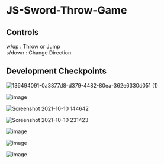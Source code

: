 # JS-Sword-Throw-Game

## Controls
w/up : Throw or Jump  
s/down : Change Direction

## Development Checkpoints
![136494091-0a3877d8-d379-4482-80ea-362e6330d051 (1)](https://user-images.githubusercontent.com/44596884/137527684-b9b406ca-5846-406b-875f-f002ad04574b.png)

![image](https://user-images.githubusercontent.com/44596884/136664051-1eabdb8f-6124-470c-a2fb-f0c5e38b9e80.png)

![Screenshot 2021-10-10 144642](https://user-images.githubusercontent.com/44596884/136714590-372d48ea-141a-4854-aca6-b651c75effab.png)

![Screenshot 2021-10-10 231423](https://user-images.githubusercontent.com/44596884/136714593-d2788257-b3df-4073-b14d-a1b16249af6f.png)

![image](https://user-images.githubusercontent.com/44596884/136885707-1b464295-dae4-4b60-87ea-1eb3c162c2cc.png)

![image](https://user-images.githubusercontent.com/44596884/137489256-ebeef69d-1166-471d-b976-ace03fd5fa67.png)

![image](https://user-images.githubusercontent.com/44596884/137526897-41b8677e-7b80-4ace-baf8-252e8c6ae3ed.png)

